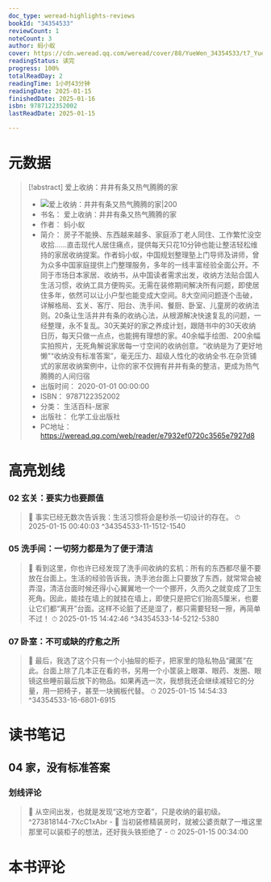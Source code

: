 ```yaml
---
doc_type: weread-highlights-reviews
bookId: "34354533"
reviewCount: 1
noteCount: 3
author: 蚂小蚁
cover: https://cdn.weread.qq.com/weread/cover/88/YueWen_34354533/t7_YueWen_34354533.jpg
readingStatus: 读完
progress: 100%
totalReadDay: 2
readingTime: 1小时43分钟
readingDate: 2025-01-15
finishedDate: 2025-01-16
isbn: 9787122352002
lastReadDate: 2025-01-15

---
```

# 元数据
> [!abstract] 爱上收纳：井井有条又热气腾腾的家
> - ![ 爱上收纳：井井有条又热气腾腾的家|200](https://cdn.weread.qq.com/weread/cover/88/YueWen_34354533/t7_YueWen_34354533.jpg)
> - 书名： 爱上收纳：井井有条又热气腾腾的家
> - 作者： 蚂小蚁
> - 简介： 房子不能换、东西越来越多、家庭添丁老人同住、工作繁忙没空收拾……直击现代人居住痛点，提供每天只花10分钟也能让整洁轻松维持的家居收纳提案。作者蚂小蚁，中国规划整理塾上门导师及讲师，曾为众多中国家庭提供上门整理服务，多年的一线丰富经验全面公开。不同于市场日本家居、收纳书，从中国读者需求出发，收纳方法贴合国人生活习惯，收纳工具方便购买。无需在装修期间解决所有问题，即使居住多年，依然可以让小户型也能变成大空间。8大空间问题逐个击破，详解格局、玄关、客厅、阳台、洗手间、餐厨、卧室、儿童房的收纳法则。20条让生活井井有条的收纳心法，从根源解决快速复乱的问题，一经整理，永不复乱。30天美好的家之养成计划，跟随书中的30天收纳日历，每天只做一点点，也能拥有理想的家。40余幅手绘图、200余幅实拍照片，无死角解说家居每一寸空间的收纳创意。“收纳是为了更好地懒”“收纳没有标准答案”，毫无压力、超级人性化的收纳全书.在杂货铺式的家居收纳案例中，让你的家不仅拥有井井有条的整洁，更成为热气腾腾的人间归宿
> - 出版时间： 2020-01-01 00:00:00
> - ISBN： 9787122352002
> - 分类： 生活百科-居家
> - 出版社： 化学工业出版社
> - PC地址：https://weread.qq.com/web/reader/e7932ef0720c3565e7927d8

# 高亮划线

### 02 玄关：要实力也要颜值

> 📌 事实已经无数次告诉我：生活习惯将会是秒杀一切设计的存在。 
> ⏱ 2025-01-15 00:40:03 ^34354533-11-1512-1540

### 05 洗手间：一切努力都是为了便于清洁

> 📌 看到这里，你也许已经发现了洗手间收纳的玄机：所有的东西都尽量不要放在台面上。生活的经验告诉我，洗手池台面上只要放了东西，就常常会被弄湿，清洁台面时候还得小心翼翼地一个一个挪开，久而久之就变成了卫生死角。因此，能挂在墙上的就挂在墙上，即使只是把它们抬高5厘米，也要让它们都“离开”台面。这样不论脏了还是湿了，都只需要轻轻一擦，再简单不过！ 
> ⏱ 2025-01-15 14:42:46 ^34354533-14-5212-5380

### 07 卧室：不可或缺的疗愈之所

> 📌 最后，我选了这个只有一个小抽屉的柜子，把家里的隐私物品“藏匿”在此。台面上除了几本正在看的书，另用一个小筐装上眼罩、眼药、发圈、眼镜这些睡前最后放下的物品。如果再选一次，我想我还会继续减轻它的分量，用一把椅子，甚至一块搁板代替。 
> ⏱ 2025-01-15 14:54:33 ^34354533-16-6801-6915

# 读书笔记

## 04 家，没有标准答案

### 划线评论
> 📌 从空间出发，也就是发现“这地方空着”，只是收纳的最初级。  ^273818144-7XcC1xAbr
    - 💭 当初装修精装房时，就被公婆贡献了一堆这里那里可以装柜子的想法，还好我头铁拒绝了
    - ⏱ 2025-01-15 00:34:00
   
# 本书评论

